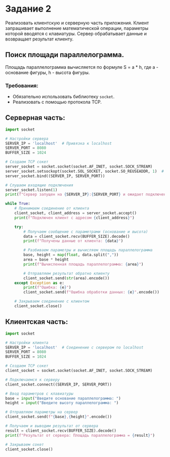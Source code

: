 # **Задание 2**

Реализовать клиентскую и серверную часть приложения. Клиент запрашивает выполнение математической операции, параметры которой вводятся с клавиатуры. Сервер обрабатывает данные и возвращает результат клиенту.

## **Поиск площади параллелограмма**.
Площадь параллелограмма вычисляется по формуле S = a * h, где a - основание фигуры, h - высота фигуры.

### **Требования**:
- Обязательно использовать библиотеку `socket`.
- Реализовать с помощью протокола TCP.

## **Серверная часть:**

```python
import socket

# Настройки сервера
SERVER_IP = 'localhost'  # Привязка к localhost
SERVER_PORT = 8080
BUFFER_SIZE = 1024

# Создаем TCP сокет
server_socket = socket.socket(socket.AF_INET, socket.SOCK_STREAM)
server_socket.setsockopt(socket.SOL_SOCKET, socket.SO_REUSEADDR, 1)  # Разрешить повторное использование адреса
server_socket.bind((SERVER_IP, SERVER_PORT))

# Слушаем входящие подключения
server_socket.listen(1)
print(f"Сервер запущен на {SERVER_IP}:{SERVER_PORT} и ожидает подключений...")

while True:
    # Принимаем соединение от клиента
    client_socket, client_address = server_socket.accept()
    print(f"Подключен клиент с адресом {client_address}")

    try:
        # Получаем сообщение с параметрами (основание и высота)
        data = client_socket.recv(BUFFER_SIZE).decode()
        print(f"Получены данные от клиента: {data}")

        # Разбиваем параметры и вычисляем площадь параллелограмма
        base, height = map(float, data.split(","))
        area = base * height
        print(f"Вычисленная площадь параллелограмма: {area}")

        # Отправляем результат обратно клиенту
        client_socket.send(str(area).encode())
    except Exception as e:
        print(f"Ошибка: {e}")
        client_socket.send(f"Ошибка обработки данных: {e}".encode())

    # Закрываем соединение с клиентом
    client_socket.close()
```
## **Клиентская часть**:

```python
import socket

# Настройки клиента
SERVER_IP = 'localhost'  # Соединение с сервером по localhost
SERVER_PORT = 8080
BUFFER_SIZE = 1024

# Создаем TCP сокет
client_socket = socket.socket(socket.AF_INET, socket.SOCK_STREAM)

# Подключаемся к серверу
client_socket.connect((SERVER_IP, SERVER_PORT))

# Ввод параметров с клавиатуры
base = input("Введите основание параллелограмма: ")
height = input("Введите высоту параллелограмма: ")

# Отправляем параметры на сервер
client_socket.send(f"{base},{height}".encode())

# Получаем и выводим результат от сервера
result = client_socket.recv(BUFFER_SIZE).decode()
print(f"Результат от сервера: Площадь параллелограмма = {result}")

# Закрываем сокет
client_socket.close()
```
